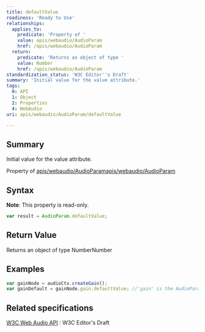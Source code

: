 ```yaml
---
title: defaultValue
readiness: 'Ready to Use'
relationships:
  applies_to:
    predicate: 'Property of '
    value: apis/webaudio/AudioParam
    href: /apis/webaudio/AudioParam
  return:
    predicate: 'Returns an object of type '
    value: Number
    href: /apis/webaudio/AudioParam
standardization_status: 'W3C Editor''s Draft'
summary: 'Initial value for the value attribute.'
tags:
  0: API
  1: Object
  2: Properties
  4: WebAudio
uri: apis/webaudio/AudioParam/defaultValue

---
```

## Summary

Initial value for the value attribute.

Property of [apis/webaudio/AudioParam](/apis/webaudio/AudioParam)[apis/webaudio/AudioParam](/apis/webaudio/AudioParam)

## Syntax

**Note**: This property is read-only.

``` js
var result = AudioParam.defaultValue;
```

## Return Value

Returns an object of type NumberNumber

## Examples

``` js
var gainNode = audioCtx.createGain();
var gainDefault = gainNode.gain.defaultValue; //'gain' is the AudioParam
```

## Related specifications

[W3C Web Audio API](http://webaudio.github.io/web-audio-api/)
:   W3C Editor's Draft

